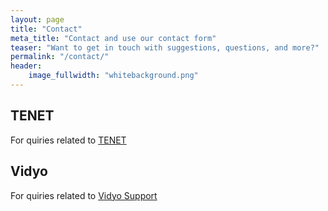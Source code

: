 ```yaml
---
layout: page
title: "Contact"
meta_title: "Contact and use our contact form"
teaser: "Want to get in touch with suggestions, questions, and more?"
permalink: "/contact/"
header:
    image_fullwidth: "whitebackground.png"
---
```


## TENET

For quiries related to [TENET](https://www.tenet.ac.za/contact)

## Vidyo

For quiries related to [Vidyo Support](mailto:vidyo@tenet.ac.za)

